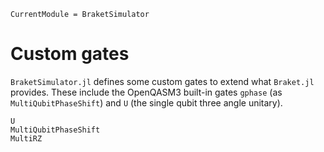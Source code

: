 ```@meta
CurrentModule = BraketSimulator
```

# Custom gates

`BraketSimulator.jl` defines some custom gates to extend what `Braket.jl` provides. These include the OpenQASM3 built-in gates `gphase` (as `MultiQubitPhaseShift`) and `U` (the single qubit three angle unitary).

```@docs
U
MultiQubitPhaseShift
MultiRZ
```
